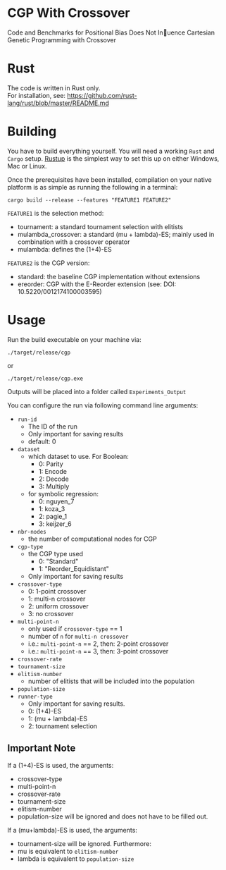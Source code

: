 # CGP With Crossover
Code and Benchmarks for Positional Bias Does Not Inuence Cartesian Genetic Programming with Crossover

# Rust
The code is written in Rust only.  
For installation, see: https://github.com/rust-lang/rust/blob/master/README.md

# Building
You have to build everything yourself. You will need a working `Rust` and `Cargo` setup. [Rustup](https://rustup.rs/) is the simplest way to set this up on either Windows, Mac or Linux.

Once the prerequisites have been installed, compilation on your native platform is as simple as running the following in a terminal:

```
cargo build --release --features "FEATURE1 FEATURE2"
```
`FEATURE1` is the selection method:
- tournament: a standard tournament selection with elitists
- mulambda_crossover: a standard (mu + lambda)-ES; mainly used in combination with a crossover operator
- mulambda: defines the (1+4)-ES

`FEATURE2` is the CGP version:
- standard: the baseline CGP implementation without extensions
- ereorder: CGP with the E-Reorder extension (see: DOI: 10.5220/0012174100003595)


# Usage
Run the build executable on your machine via:
```
./target/release/cgp
```
or 
```
./target/release/cgp.exe
```

Outputs will be placed into a folder called
`Experiments_Output`

You can configure the run via following command line arguments:
- `run-id`
  - The ID of the run
  - Only important for saving results
  - default: 0
- `dataset`
  - which dataset to use. For Boolean:
    - 0: Parity
    - 1: Encode
    - 2: Decode
    - 3: Multiply
  - for symbolic regression:
    - 0: nguyen_7
    - 1: koza_3
    - 2: pagie_1
    - 3: keijzer_6
- `nbr-nodes`
  - the number of computational nodes for CGP
- `cgp-type`
  - the CGP type used
    - 0: "Standard"
    - 1: "Reorder_Equidistant"
  - Only important for saving results
- `crossover-type`
  - 0: 1-point crossover
  - 1: multi-n crossover
  - 2: uniform crossover
  - 3: no crossover
- `multi-point-n`
  - only used if `crossover-type` == 1
  - number of `n` for `multi-n crossover`
  - i.e.: `multi-point-n` == 2, then: 2-point crossover
  - i.e.: `multi-point-n` == 3, then: 3-point crossover  
- `crossover-rate`
- `tournament-size`
- `elitism-number`
  - number of elitists that will be included into the population 
- `population-size`
- `runner-type`
  - Only important for saving results.
  - 0: (1+4)-ES
  - 1: (mu + lambda)-ES
  - 2: tournament selection

## Important Note
If a (1+4)-ES is used, the arguments:
  - crossover-type
  - multi-point-n
  - crossover-rate
  - tournament-size
  - elitism-number
  - population-size
will be ignored and does not have to be filled out.

If a (mu+lambda)-ES is used, the arguments:
  - tournament-size
will be ignored.
Furthermore:
  - mu is equivalent to `elitism-number`
  - lambda is equivalent to `population-size`

